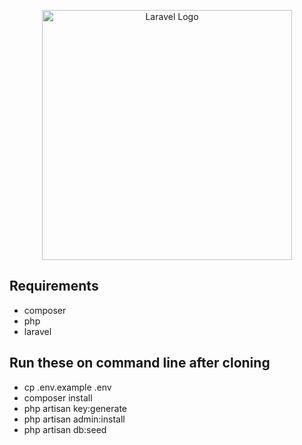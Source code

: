 <p align="center"><a href="https://laravel.com" target="_blank"><img src="https://raw.githubusercontent.com/laravel/art/master/logo-lockup/5%20SVG/2%20CMYK/1%20Full%20Color/laravel-logolockup-cmyk-red.svg" width="400" alt="Laravel Logo"></a></p>

## Requirements

- composer
- php
- laravel

## Run these on command line after cloning

- cp .env.example .env
- composer install
- php artisan key:generate
- php artisan admin:install
- php artisan db:seed
